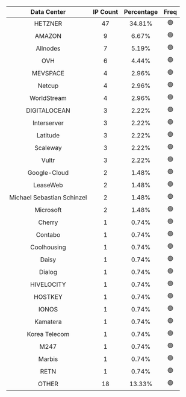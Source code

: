 | Data Center | IP Count | Percentage | Freq |
|:------------:|:--------:|:-----------:|:-----:|
| HETZNER | 47 | 34.81% | 🟢 |
| AMAZON | 9 | 6.67% | 🟢 |
| Allnodes | 7 | 5.19% | 🟢 |
| OVH | 6 | 4.44% | 🟢 |
| MEVSPACE | 4 | 2.96% | 🟢 |
| Netcup | 4 | 2.96% | 🟢 |
| WorldStream | 4 | 2.96% | 🟢 |
| DIGITALOCEAN | 3 | 2.22% | 🟢 |
| Interserver | 3 | 2.22% | 🟢 |
| Latitude | 3 | 2.22% | 🟢 |
| Scaleway | 3 | 2.22% | 🟢 |
| Vultr | 3 | 2.22% | 🟢 |
| Google-Cloud | 2 | 1.48% | 🟢 |
| LeaseWeb | 2 | 1.48% | 🟢 |
| Michael Sebastian Schinzel | 2 | 1.48% | 🟢 |
| Microsoft | 2 | 1.48% | 🟢 |
| Cherry | 1 | 0.74% | 🟢 |
| Contabo | 1 | 0.74% | 🟢 |
| Coolhousing | 1 | 0.74% | 🟢 |
| Daisy | 1 | 0.74% | 🟢 |
| Dialog | 1 | 0.74% | 🟢 |
| HIVELOCITY | 1 | 0.74% | 🟢 |
| HOSTKEY | 1 | 0.74% | 🟢 |
| IONOS | 1 | 0.74% | 🟢 |
| Kamatera | 1 | 0.74% | 🟢 |
| Korea Telecom | 1 | 0.74% | 🟢 |
| M247 | 1 | 0.74% | 🟢 |
| Marbis | 1 | 0.74% | 🟢 |
| RETN | 1 | 0.74% | 🟢 |
| OTHER | 18 | 13.33% | 🟢 |